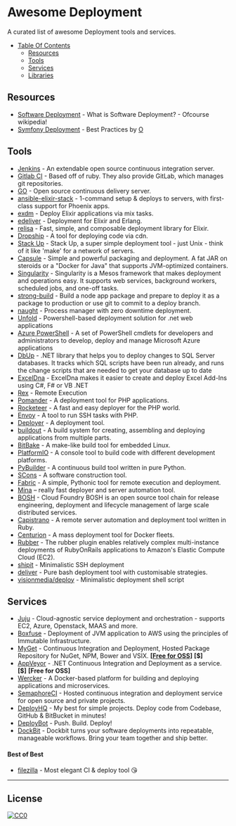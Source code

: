 # Awesome Deployment  

A curated list of awesome Deployment tools and services.

- [Table Of Contents](#table-of-contents)
  - [Resources](#resources)
  - [Tools](#tools)
  - [Services](#services)
  - [Libraries](#libraries)

## Resources
  * [Software Deployment](https://en.wikipedia.org/wiki/Software_deployment) - What is Software Deployment? - Ofcourse wikipedia!
  * [Symfony Deployment](https://github.com/o/symfony-build-deploy) - Best Practices by [O](https://github.com/o)

## Tools
 
  * [Jenkins](http://jenkins-ci.org/) - An extendable open source continuous integration server.
  * [Gitlab CI](https://www.gitlab.com/gitlab-ci/) - Based off of ruby. They also provide GitLab, which manages git repositories.
  * [GO](http://www.go.cd/) - Open source continuous delivery server.
  * [ansible-elixir-stack](https://github.com/HashNuke/ansible-elixir-stack) - 1-command setup & deploys to servers, with first-class support for Phoenix apps.
  * [exdm](https://github.com/joeyates/exdm) - Deploy Elixir applications via mix tasks.
  * [edeliver](https://github.com/boldpoker/edeliver) - Deployment for Elixir and Erlang.
  * [relisa](https://github.com/SenecaSystems/relisa) - Fast, simple, and composable deployment library for Elixir.
  * [Dropship](https://github.com/chrismckenzie/dropship) - A tool for deploying code via cdn.
  * [Stack Up](https://github.com/pressly/sup) - Stack Up, a super simple deployment tool - just Unix - think of it like 'make' for a network of servers.
  * [Capsule](http://www.capsule.io/) - Simple and powerful packaging and deployment. A fat JAR on steroids or a "Docker for Java" that supports JVM-optimized containers.
  * [Singularity](http://getsingularity.com/) - Singularity is a Mesos framework that makes deployment and operations easy. It supports web services, background workers, scheduled jobs, and one-off tasks.
  * [strong-build](https://github.com/strongloop/strong-build) - Build a node app package and prepare to deploy it as a package to production or use git to commit to a deploy branch.
  * [naught](https://github.com/andrewrk/naught) - Process manager with zero downtime deployment.
  * [Unfold](https://github.com/thomasvm/unfold) - Powershell-based deployment solution for .net web applications
  * [Azure PowerShell](https://github.com/Azure/azure-powershell) - A set of PowerShell cmdlets for developers and administrators to develop, deploy and manage Microsoft Azure applications
  * [DbUp](https://github.com/DbUp/DbUp) - .NET library that helps you to deploy changes to SQL Server databases. It tracks which SQL scripts have been run already, and runs the change scripts that are needed to get your database up to date
  * [ExcelDna](https://github.com/Excel-DNA/ExcelDna) - ExcelDna makes it easier to create and deploy Excel Add-Ins using C#, F# or VB .NET
  * [Rex](https://metacpan.org/pod/Rex) - Remote Execution
  * [Pomander](https://github.com/tamagokun/pomander) - A deployment tool for PHP applications.
  * [Rocketeer](https://github.com/rocketeers/rocketeer) - A fast and easy deployer for the PHP world.
  * [Envoy](https://github.com/laravel/envoy) - A tool to run SSH tasks with PHP. 
  * [Deployer](https://github.com/deployphp/deployer) - A deployment tool.
  * [buildout](http://www.buildout.org/en/latest/) - A build system for creating, assembling and deploying applications from multiple parts.
  * [BitBake](http://www.yoctoproject.org/docs/1.6/bitbake-user-manual/bitbake-user-manual.html) - A make-like build tool for embedded Linux.
  * [PlatformIO](https://github.com/platformio/platformio) - A console tool to build code with different development platforms.
  * [PyBuilder](https://github.com/pybuilder/pybuilder) - A continuous build tool written in pure Python.
  * [SCons](http://www.scons.org/) - A software construction tool.
  * [Fabric](http://www.fabfile.org/) - A simple, Pythonic tool for remote execution and deployment.
  * [Mina](https://github.com/mina-deploy/mina) – really fast deployer and server automation tool.
  * [BOSH](https://github.com/cloudfoundry/bosh) - Cloud Foundry BOSH is an open source tool chain for release engineering, deployment and lifecycle management of large scale distributed services.
  * [Capistrano](http://capistranorb.com) - A remote server automation and deployment tool written in Ruby.
  * [Centurion](https://github.com/newrelic/centurion) - A mass deployment tool for Docker fleets.
  * [Rubber](https://github.com/rubber/rubber) - The rubber plugin enables relatively complex multi-instance deployments of RubyOnRails applications to Amazon's Elastic Compute Cloud (EC2).
  * [shipit](https://github.com/sapegin/shipit) - Minimalistic SSH deployment
  * [deliver](https://github.com/gerhard/deliver) - Pure bash deployment tool with customisable strategies.
  * [visionmedia/deploy](https://github.com/visionmedia/deploy) - Minimalistic deployment shell script



## Services

  * [Juju](https://jujucharms.com/) - Cloud-agnostic service deployment and orchestration - supports EC2, Azure, Openstack, MAAS and more.
  * [Boxfuse](https://boxfuse.com) - Deployment of JVM application to AWS using the principles of Immutable Infrastructure.
  * [MyGet](http://www.myget.org/) - Continuous Integration and Deployment, Hosted Package Repository for NuGet, NPM, Bower and VSIX. **[[Free for OSS](https://www.myget.org/opensource)]** **[$]**
  * [AppVeyor](http://www.appveyor.com/) - .NET Continuous Integration and Deployment as a service. **[$]** **[Free for OSS]**
  * [Wercker](http://wercker.com/) - A Docker-based platform for building and deploying applications and microservices.
  * [SemaphoreCI](https://semaphoreapp.com/) - Hosted continuous integration and deployment service for open source and private projects.
  * [DeployHQ](http://deployhq.com) - My best for simple projects. Deploy code from Codebase, GitHub & BitBucket in minutes!
  * [DeployBot](http://deploybot.com/) - Push. Build. Deploy!
  * [DockBit](https://dockbit.com/) - Dockbit turns your software deployments into repeatable, manageable workflows. Bring your team together and ship better.

#### Best of Best
  * [filezilla](https://filezilla-project.org/) - Most elegant CI & deploy tool 😘

---

## License

[![CC0](http://mirrors.creativecommons.org/presskit/buttons/88x31/svg/cc-zero.svg)](https://creativecommons.org/publicdomain/zero/1.0/)
